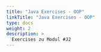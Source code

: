 ```yaml
---
title: "Java Exercises - OOP"
linkTitle: "Java Exercises - OOP"
type: docs
weight: 2
description: >
  Exercises zu Modul #J2
---
```

